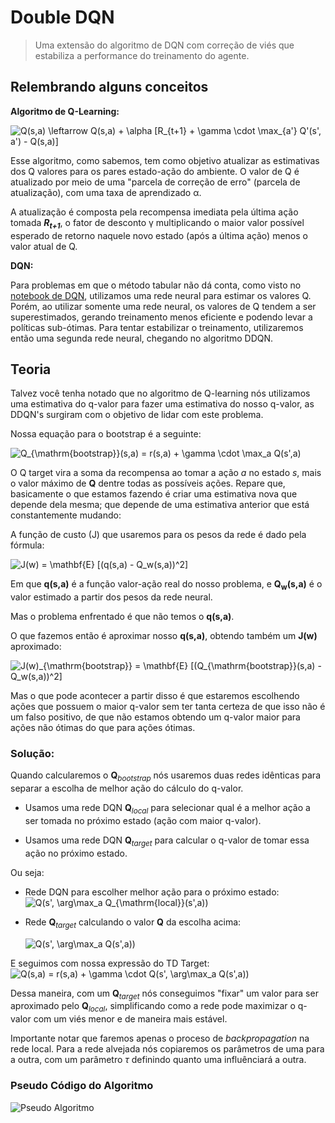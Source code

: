 # Double DQN
> Uma extensão do algoritmo de DQN com correção de viés que estabiliza a performance do treinamento do agente.


## Relembrando alguns conceitos

**Algoritmo de Q-Learning:** 

<img src="https://latex.codecogs.com/svg.latex?Q(s,a)&space;\leftarrow&space;Q(s,a)&space;&plus;&space;\alpha&space;[R_{t+1}&space;&plus;&space;\gamma&space;\cdot&space;\max_{a'}&space;Q'(s',&space;a')&space;-&space;Q(s,a)]" title="Q(s,a) \leftarrow Q(s,a) + \alpha [R_{t+1} + \gamma \cdot \max_{a'} Q'(s', a') - Q(s,a)]" />

Esse algoritmo, como sabemos, tem como objetivo atualizar as estimativas dos Q valores para os pares estado-ação do ambiente. O valor de Q é atualizado por meio de uma "parcela de correção de erro" (parcela de atualização), com uma taxa de aprendizado α.

A atualização é composta pela recompensa imediata pela última ação tomada ***R<sub>t+1<sub>***, o fator de desconto γ multiplicando o maior valor possível esperado de retorno naquele novo estado (após a última ação) menos o valor atual de Q.

**DQN:**

Para problemas em que o método tabular não dá conta, como visto no [notebook de DQN](../Deep%20Q-Network), utilizamos uma rede neural para estimar os valores Q. Porém, ao utilizar somente uma rede neural, os valores de Q tendem a ser superestimados, gerando treinamento menos eficiente e podendo levar a políticas sub-ótimas. Para tentar estabilizar o treinamento, utilizaremos então uma segunda rede neural, chegando no algoritmo DDQN.

## Teoria
Talvez você tenha notado que no algoritmo de Q-learning nós utilizamos uma estimativa do q-valor para fazer uma estimativa do nosso q-valor, as DDQN's surgiram com o objetivo de lidar com este problema.

Nossa equação para o bootstrap é a seguinte:

<img src="https://latex.codecogs.com/svg.latex?Q_{\mathrm{bootstrap}}(s,a)&space;=&space;R_{t+1}&space;&plus;&space;\gamma&space;\cdot&space;\max_a&space;Q(s',a)" title="Q_{\mathrm{bootstrap}}(s,a) = r(s,a) + \gamma \cdot \max_a Q(s',a)" />

O Q target vira a soma da recompensa ao tomar a ação *a* no estado *s*, mais o valor máximo de **Q** dentre todas as possíveis ações. Repare que, basicamente o que estamos fazendo é criar uma estimativa nova que depende dela mesma; que depende de uma estimativa anterior que está constantemente mudando:

A função de custo (J) que usaremos para os pesos da rede é dado pela fórmula:

<img src="https://latex.codecogs.com/svg.latex?J(w)&space;=&space;\mathbf{E}&space;[(q(s,a)&space;-&space;Q_w(s,a))^2]" title="J(w) = \mathbf{E} [(q(s,a) - Q_w(s,a))^2]" />

Em que **q(s,a)** é a função valor-ação real do nosso problema, e **Q<sub>w</sub>(s,a)** é o valor estimado a partir dos pesos da rede neural.

Mas o problema enfrentado é que não temos o **q(s,a)**.

O que fazemos então é aproximar nosso **q(s,a)**, obtendo também um **J(w)** aproximado:

<img src="https://latex.codecogs.com/svg.latex?J(w)_{\mathrm{bootstrap}}&space;=&space;\mathbf{E}&space;[(Q_{\mathrm{bootstrap}}(s,a)&space;-&space;Q_w(s,a))^2]" title="J(w)_{\mathrm{bootstrap}} = \mathbf{E} [(Q_{\mathrm{bootstrap}}(s,a) - Q_w(s,a))^2]" />

Mas o que pode acontecer a partir disso é que estaremos escolhendo ações que possuem o maior q-valor sem ter tanta certeza de que isso não é um falso positivo, de que não estamos obtendo um q-valor maior para ações não ótimas do que para ações ótimas.

### Solução:

Quando calcularemos o **Q**<sub>*bootstrap*</sub> nós usaremos duas redes idênticas para separar a escolha de melhor ação do cálculo do q-valor. 

  - Usamos uma rede DQN **Q**<sub>*local*</sub> para selecionar qual é a melhor ação a ser tomada no próximo estado (ação com maior q-valor).

  -  Usamos uma rede DQN **Q**<sub>*target*</sub> para calcular o q-valor de tomar essa ação no próximo estado.

Ou seja:

  - Rede DQN para escolher melhor ação para o próximo estado:  
    <img src="https://latex.codecogs.com/svg.latex? \arg\max_a(&space;Q_{\mathrm{local}}(s',a))" title="Q(s', \arg\max_a Q_{\mathrm{local}}(s',a))" />

  - Rede **Q**<sub>*target*</sub> calculando o valor **Q**  da escolha acima:
  
    <img src="https://latex.codecogs.com/svg.latex?Q_{\mathrm{target}}(s',&space;\arg\max_a(&space;Q_{\mathrm{local}}(s',a)))" title="Q(s', \arg\max_a Q(s',a))" />


  E seguimos com nossa expressão do TD Target:
  <img src="https://latex.codecogs.com/svg.latex?Q_{\mathrm{local}}(s,a)&space;=&space;R_{t+1}&space;&plus;&space;\gamma&space;\cdot&space;Q_{\mathrm{target}}(s',&space;\arg\max_a(&space;Q_{\mathrm{local}}(s',a)))" title="Q(s,a) = r(s,a) + \gamma \cdot Q(s', \arg\max_a Q(s',a))" />

Dessa maneira, com um **Q**<sub>*target*</sub> nós conseguimos "fixar" um valor para ser aproximado pelo **Q**<sub>*local*</sub>, simplificando como a rede pode maximizar o q-valor com um viés menor e de maneira mais estável.

Importante notar que faremos apenas o proceso de *backpropagation* na rede local. Para a rede alvejada nós copiaremos os parâmetros de uma para a outra, com um parâmetro *&tau;* definindo quanto uma influênciará a outra.


### Pseudo Código do Algoritmo

![Pseudo Algoritmo](imgs/algoritmo.svg)
